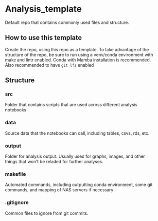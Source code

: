 # Analysis_template
Default repo that contains commonly used files and structure.

## How to use this template

Create the repo, using this repo as a template. To take advantage of the structure of the repo, be sure
to run using a venv/conda environment with make and lintr enabled. Conda with Mamba installation is
recommended. Also recommended to have `git lfs` enabled

## Structure

### src

Folder that contains scripts that are used across different analysis notebooks

### data

Source data that the notebooks can call, including tables, csvs, rds, etc.

### output

Folder for analysis output. Usually used for graphs, images, and other things that won't be reladed for further analyses.

### makefile

Automated commands, including outputting conda environment, some git commands, and mapping of NAS servers if necessary

### .gitignore

Common files to ignore from git commits.

